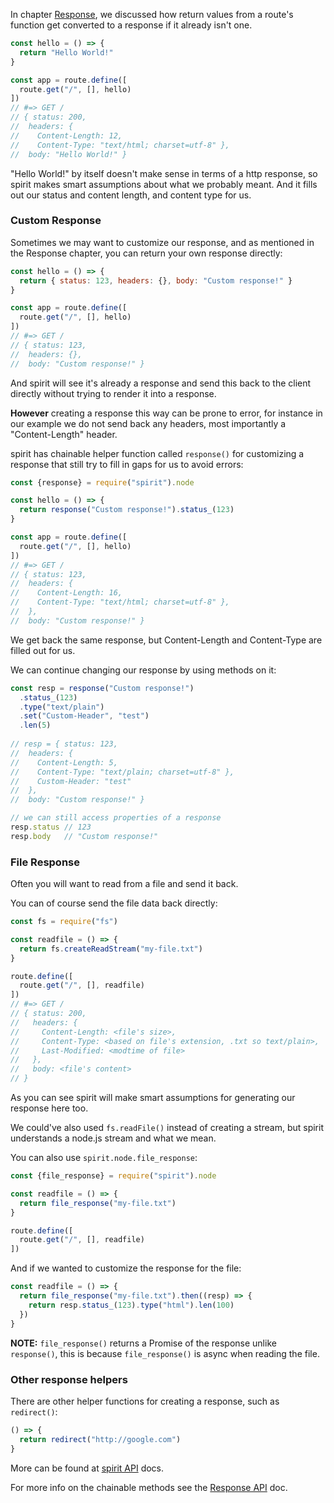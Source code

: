 In chapter [Response](response.md), we discussed how return values from a route's function get converted to a response if it already isn't one.

```js
const hello = () => {
  return "Hello World!"
}

const app = route.define([
  route.get("/", [], hello)
])
// #=> GET /
// { status: 200, 
//  headers: {
//    Content-Length: 12,
//    Content-Type: "text/html; charset=utf-8" },
//  body: "Hello World!" }
```

"Hello World!" by itself doesn't make sense in terms of a http response, so spirit makes smart assumptions about what we probably meant. And it fills out our status and content length, and content type for us.

### Custom Response

Sometimes we may want to customize our response, and as mentioned in the Response chapter, you can return your own response directly:

```js
const hello = () => {
  return { status: 123, headers: {}, body: "Custom response!" }
}

const app = route.define([
  route.get("/", [], hello)
])
// #=> GET /
// { status: 123, 
//  headers: {},
//  body: "Custom response!" }
```

And spirit will see it's already a response and send this back to the client directly without trying to render it into a response.

__However__ creating a response this way can be prone to error, for instance in our example we do not send back any headers, most importantly a "Content-Length" header.

spirit has chainable helper function called `response()` for customizing a response that still try to fill in gaps for us to avoid errors:
```js
const {response} = require("spirit").node

const hello = () => {
  return response("Custom response!").status_(123)
}

const app = route.define([
  route.get("/", [], hello)
])
// #=> GET /
// { status: 123, 
//  headers: {
//    Content-Length: 16,
//    Content-Type: "text/html; charset=utf-8" },
//  },
//  body: "Custom response!" }
```

We get back the same response, but Content-Length and Content-Type are filled out for us.

We can continue changing our response by using methods on it:
```js
const resp = response("Custom response!")
  .status_(123)
  .type("text/plain")
  .set("Custom-Header", "test")
  .len(5)
  
// resp = { status: 123, 
//  headers: {
//    Content-Length: 5,
//    Content-Type: "text/plain; charset=utf-8" },
//    Custom-Header: "test"
//  },
//  body: "Custom response!" }

// we can still access properties of a response
resp.status // 123
resp.body   // "Custom response!"
```

### File Response
Often you will want to read from a file and send it back.

You can of course send the file data back directly:

```js
const fs = require("fs")

const readfile = () => {
  return fs.createReadStream("my-file.txt")
}

route.define([
  route.get("/", [], readfile)
])
// #=> GET /
// { status: 200,
//   headers: {
//     Content-Length: <file's size>,
//     Content-Type: <based on file's extension, .txt so text/plain>,
//     Last-Modified: <modtime of file>
//   },
//   body: <file's content>
// }
```

As you can see spirit will make smart assumptions for generating our response here too.

We could've also used `fs.readFile()` instead of creating a stream, but spirit understands a node.js stream and what we mean.

You can also use `spirit.node.file_response`:

```js
const {file_response} = require("spirit").node

const readfile = () => {
  return file_response("my-file.txt")
}

route.define([
  route.get("/", [], readfile)
])
```

And if we wanted to customize the response for the file:
```js
const readfile = () => {
  return file_response("my-file.txt").then((resp) => {
    return resp.status_(123).type("html").len(100)
  })
}
```

__NOTE:__ `file_response()` returns a Promise of the response unlike `response()`, this is because `file_response()` is async when reading the file.

### Other response helpers

There are other helper functions for creating a response, such as `redirect()`:
```js
() => {
  return redirect("http://google.com")
}
```
More can be found at [spirit API](https://github.com/spirit-js/spirit/tree/master/docs/api) docs.

For more info on the chainable methods see the [Response API](https://github.com/spirit-js/spirit/blob/master/docs/api/Response.md) doc.

